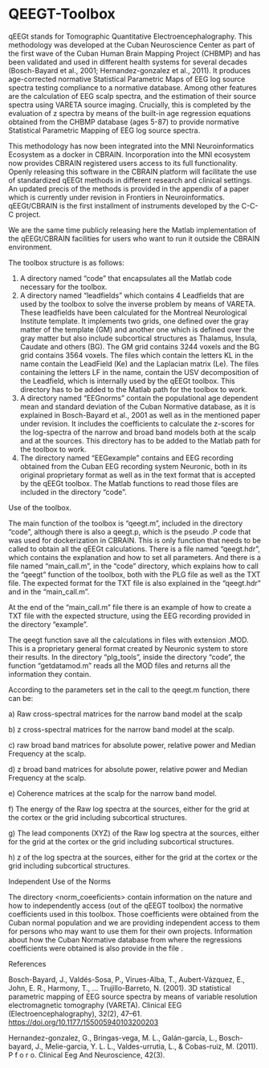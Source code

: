 # QEEGT-Toolbox

qEEGt stands for Tomographic Quantitative Electroencephalography. This methodology was developed at the Cuban Neuroscience Center as part of the first wave of the Cuban Human Brain Mapping Project (CHBMP) and has been validated and used in different health systems for several decades (Bosch-Bayard et al., 2001; Hernandez-gonzalez et al., 2011). It produces age-corrected normative Statistical Parametric Maps of EEG log source spectra testing compliance to a normative database. Among other features are the calculation of EEG scalp spectra, and the estimation of their source spectra using VARETA source imaging. Crucially, this is completed by the evaluation of z spectra by means of the built-in age regression equations obtained from the CHBMP database (ages 5-87) to provide normative Statistical Parametric Mapping of EEG log source spectra.

This methodology has now been integrated into the MNI Neuroinformatics Ecosystem as a docker in CBRAIN. Incorporation into the MNI ecosystem now provides CBRAIN registered users access to its full functionality. Openly releasing this software in the CBRAIN platform will facilitate the use of standardized qEEGt methods in different research and clinical settings. An updated precis of the methods is provided in the appendix of a paper which is currently under revision in Frontiers in Neuroinformatics. qEEGt/CBRAIN is the first installment of instruments developed by the C-C-C project.

We are the same time publicly releasing here the Matlab implementation of the qEEGt/CBRAIN facilities for users who want to run it outside the CBRAIN environment.

The toolbox structure is as follows:

1)	A directory named “code” that encapsulates all the Matlab code necessary for the toolbox.
2)	A directory named “leadfields” which contains 4 Leadfields that are used by the toolbox to solve the inverse problem by means of VARETA. These leadfields have been calculated for the Montreal Neurological Institute template. It implements two grids, one defined over the gray matter of the template (GM) and another one which is defined over the gray matter but also include subcortical structures as Thalamus, Insula, Caudate and others (BG). The GM grid contains 3244 voxels and the BG grid contains 3564 voxels. The files which contain the letters KL in the name contain the LeadField (Ke) and the Laplacian matrix (Le). The files containing the letters LF in the name, contain the USV decomposition of the Leadfield, which is internally used by the qEEGt toolbox. This directory has to be added to the Matlab path for the toolbox to work.
3)	A directory named “EEGnorms” contain the populational age dependent mean and standard deviation of the Cuban Normative database, as it is explained in Bosch-Bayard et al., 2001 as well as in the mentioned paper under revision. It includes the coefficients to calculate the z-scores for the log-spectra of the narrow and broad band models both at the scalp and at the sources. This directory has to be added to the Matlab path for the toolbox to work.
4)	The directory named “EEGexample” contains and EEG recording obtained from the Cuban EEG recording system Neuronic, both in its original proprietary format as well as in the text format that is accepted by the qEEGt toolbox. The Matlab functions to read those files are included in the directory “code”.

Use of the toolbox.

The main function of the toolbox is “qeegt.m”, included in the directory “code”, although there is also a qeegt.p, which is the pseudo .P code that was used for dockerization in CBRAIN. This is only function that needs to be called to obtain all the qEEGt calculations.
There is a file named “qeegt.hdr”, which contains the explanation and how to set all parameters. And there is a file named “main_call.m”, in the “code” directory, which explains how to call the “qeegt” function of the toolbox, both with the PLG file as well as the TXT file. The expected format for the TXT file is also explained in the “qeegt.hdr” and in the “main_call.m”.

At the end of the “main_call.m” file there is an example of how to create a TXT file with the expected structure, using the EEG recording provided in the directory “example”.

The qeegt function save all the calculations in files with extension .MOD. This is a proprietary general format created by Neuronic system to store their results. In the directory “plg_tools”, inside the directory “code”, the function “getdatamod.m” reads all the MOD files and returns all the information they contain.

According to the parameters set in the call to the qeegt.m function, there can be:

  a)	Raw cross-spectral matrices for the narrow band model at the scalp

  b)	z cross-spectral matrices for the narrow band model at the scalp. 

  c)	raw broad band matrices for absolute power, relative power and Median Frequency at the scalp.

  d)	z broad band matrices for absolute power, relative power and Median Frequency at the scalp.

  e)	Coherence matrices at the scalp for the narrow band model.

  f)	The energy of the Raw log spectra at the sources, either for the grid at the cortex or the grid including subcortical structures.

  g)	The lead components (XYZ) of the Raw log spectra at the sources, either for the grid at the cortex or the grid including subcortical structures.

  h)	z of the log spectra at the sources, either for the grid at the cortex or the grid including subcortical structures.


Independent Use of the Norms

The directory <norm_coeeficients> contain information on the nature and how to independently access (out of the qEEGT toolbox) the normative coefficients used in this toolbox. Those coefficients were obtained from the Cuban normal population and we are providing independent access to them for persons who may want to use them for their own projects. Information about how the Cuban Normative database from where the regressions coefficients were obtained is also provide in the file <Normative Data Information.docx>.
  
References

Bosch-Bayard, J., Valdés-Sosa, P., Virues-Alba, T., Aubert-Vázquez, E., John, E. R., Harmony, T., … Trujillo-Barreto, N. (2001). 3D statistical parametric mapping of EEG source spectra by means of variable resolution electromagnetic tomography (VARETA). Clinical EEG (Electroencephalography), 32(2), 47–61. https://doi.org/10.1177/155005940103200203

Hernandez-gonzalez, G., Bringas-vega, M. L., Galán-garcía, L., Bosch-bayard, J., Melie-garcia, Y. L. L., Valdes-urrutia, L., & Cobas-ruiz, M. (2011). P f o r o. Clinical Eeg And Neuroscience, 42(3).

